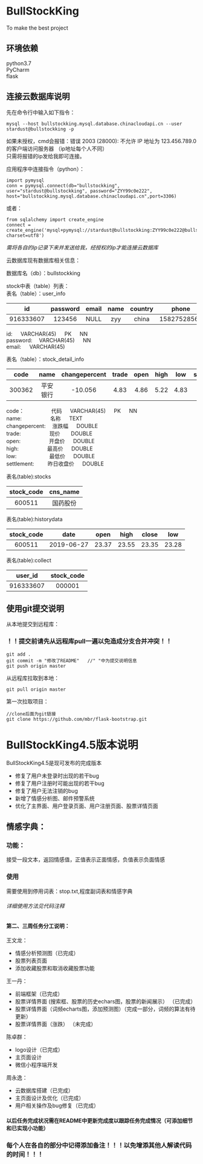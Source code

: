 # BullStockKing
To make the best project
## 环境依赖<br>
python3.7<br>
PyCharm<br>
flask<br>

## 连接云数据库说明   
先在命令行中输入如下指令：  
```
mysql --host bullstockking.mysql.database.chinacloudapi.cn --user stardust@bullstockking -p
```  
如果未授权，cmd会报错：错误 2003 (28000): 不允许 IP 地址为 123.456.789.0 的客户端访问服务器 （ip地址每个人不同）  
只需将报错的ip发给我即可连接。  
  
  
应用程序中连接指令（python）：  
```
import pymysql
conn = pymysql.connect(db="bullstockking", user="stardust@bullstockking", password="ZYY99c0e222", host="bullstockking.mysql.database.chinacloudapi.cn",port=3306)
``` 
或者：
```
from sqlalchemy import create_engine  
connect = create_engine('mysql+pymysql://stardust@bullstockking:ZYY99c0e222@bullstockking.mysql.database.chinacloudapi.cn:3306/bullstockking?charset=utf8')  
```
 *需将各自的ip记录下来并发送给我，经授权的ip才能连接云数据库*   
   
 云数据库现有数据库相关信息： 
   
数据库名（db）：bullstockking    
  
stock中表（table）列表：  
表名（table）：user_info 

|id | password|  email| name | country | phone |
|:-:|:-:| :-:| :-:|:-:|:-:| 
|916333607|123456 | NULL |  zyy|china|15827528566|
  
id: &emsp;  VARCHAR(45) &emsp; PK &emsp; NN  
password:&emsp;  VARCHAR(45) &emsp; NN  
email: &emsp;  VARCHAR(45)   

表名（table）：stock_detail_info

|code|name |changepercent|trade|open|high|low | settlement |    
|:-:| :-:|:---: |:-:|:-:|:-:|:-:|:-:|    
|300362|平安银行|-10.056|4.83|4.86|5.22 |4.83 | 5.37|   


code：&emsp; &emsp;  &emsp; &emsp; 代码  &emsp;  VARCHAR(45) &emsp; PK &emsp; NN  
name: &emsp; &emsp;  &emsp; &emsp; 名称   &emsp; TEXT  
changepercent:&emsp; 涨跌幅 &emsp; DOUBLE  
trade: &emsp; &emsp;  &emsp; &emsp; 现价 &emsp; &ensp;DOUBLE  
open: &emsp;  &emsp;  &emsp; &emsp; 开盘价 &emsp; DOUBLE  
high:  &emsp; &emsp; &emsp;  &emsp; 最高价 &emsp; DOUBLE  
low:   &emsp; &emsp;  &emsp; &emsp; &ensp; 最低价 &emsp; DOUBLE  
settlement:&emsp; &emsp;  昨日收盘价 &emsp; DOUBLE  

表名(table):stocks  

| stock_code | cns_name     |  
|:-:|:-:|   
| 600511     | 国药股份     |  


表名(table):historydata


| stock_code | date       | open  | high  | close | low   |   
|:-:| :-:|:---: |:-:|:-:|:-:|  
| 600511     | 2019-06-27 | 23.37 | 23.55 | 23.35 | 23.28 |    

表名(table):collect

| user_id | stock_code |
|:-:|:-:|
| 916333607|000001|

## 使用git提交说明  
从本地提交到远程库：
### ！！提交前请先从远程库pull一遍以免造成分支合并冲突！！
```
git add .   
git commit -m "修改了README"   //" "中为提交说明信息  
git push origin master  
```
从远程库拉取到本地：
```
git pull origin master
```
第一次拉取项目：
```
//clone后面为git链接
git clone https://github.com/mbr/flask-bootstrap.git
```

# BullStockKing4.5版本说明  
BullStockKing4.5是现可发布的完成版本  
* 修复了用户未登录时出现的若干bug  
* 修复了用户注册时可能出现的若干bug  
* 修复了用户无法注销的bug  
* 新增了情感分析图、邮件预警系统  
* 优化了主界面、用户登录页面、用户注册页面、股票详情页面  

## 情感字典：  
### 功能：  
接受一段文本，返回情感值，正值表示正面情感，负值表示负面情感  
### 使用  
需要使用到停用词表：stop.txt,程度副词表和情感字典  
###### 详细使用方法见代码注释


  
#### 第二、三周任务分工说明：  
  
  
王文龙：  
* 情感分析预测图（已完成）  
* 股票列表页面  
* 添加收藏股票和取消收藏股票功能  

王一丹：  
* 前端框架（已完成）  
* 股票详情界面 (搜索框、股票的历史echars图，股票的新闻展示） （已完成）
* 股票详情界面（词频echarts图，添加预测图）（完成一部分，词频的算法有待更新）
* 股票详情界面（涨跌） （未完成）

陈卓群：  
* logo设计（已完成）  
* 主页面设计  
* 微信小程序端开发  

周永逸：  
* 云数据库搭建（已完成）  
* 主页面设计及优化（已完成）  
* 用户相关操作及bug修复（已完成）  
#### 以后任务完成状况需在README中更新完成度以跟踪任务完成情况（可添加细节和已实现小功能）
### 每个人在各自的部分中记得添加备注！！！以免增添其他人解读代码的时间！！！
